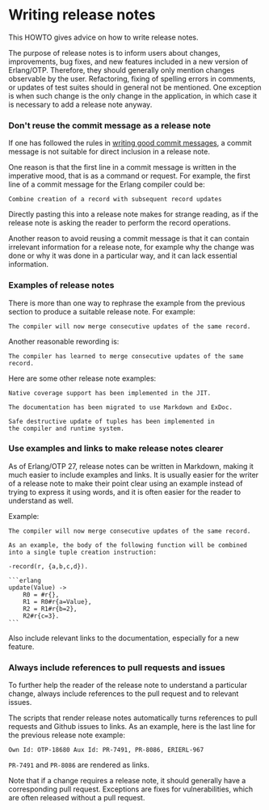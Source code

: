 <!-- SPDX-License-Identifier: Apache-2.0 -->
<!-- SPDX-FileCopyrightText: 2024 Erlang/OTP and its contributors -->

# Writing release notes

This HOWTO gives advice on how to write release notes.

The purpose of release notes is to inform users about changes,
improvements, bug fixes, and new features included in a new version of
Erlang/OTP. Therefore, they should generally only mention changes
observable by the user. Refactoring, fixing of spelling errors in
comments, or updates of test suites should in general not be
mentioned. One exception is when such change is the only change in the
application, in which case it is necessary to add a release note
anyway.

### Don't reuse the commit message as a release note

If one has followed the rules in [writing good commit
messages](https://github.com/erlang/otp/wiki/Writing-good-commit-messages),
a commit message is not suitable for direct inclusion in a release
note.

One reason is that the first line in a commit message is written in the
imperative mood, that is as a command or request. For example, the
first line of a commit message for the Erlang compiler could be:

    Combine creation of a record with subsequent record updates

Directly pasting this into a release note makes for strange reading,
as if the release note is asking the reader to perform the record
operations.

Another reason to avoid reusing a commit message is that it can
contain irrelevant information for a release note, for example why the
change was done or why it was done in a particular way, and it can
lack essential information.

### Examples of release notes

There is more than one way to rephrase the example from the previous
section to produce a suitable release note. For example:

    The compiler will now merge consecutive updates of the same record.

Another reasonable rewording is:

    The compiler has learned to merge consecutive updates of the same record.

Here are some other release note examples:

    Native coverage support has been implemented in the JIT.

    The documentation has been migrated to use Markdown and ExDoc.

    Safe destructive update of tuples has been implemented in
    the compiler and runtime system.

### Use examples and links to make release notes clearer

As of Erlang/OTP 27, release notes can be written in Markdown, making
it much easier to include examples and links. It is usually easier for
the writer of a release note to make their point clear using an
example instead of trying to express it using words, and it is often
easier for the reader to understand as well.

Example:

    The compiler will now merge consecutive updates of the same record.

    As an example, the body of the following function will be combined
    into a single tuple creation instruction:

    -record(r, {a,b,c,d}).

    ```erlang
    update(Value) ->
        R0 = #r{},
        R1 = R0#r{a=Value},
        R2 = R1#r{b=2},
        R2#r{c=3}.
    ```

Also include relevant links to the documentation, especially for a new
feature.

### Always include references to pull requests and issues

To further help the reader of the release note to understand a
particular change, always include references to the pull request and
to relevant issues.

The scripts that render release notes automatically turns references
to pull requests and Github issues to links. As an example, here is
the last line for the previous release note example:

    Own Id: OTP-18680 Aux Id: PR-7491, PR-8086, ERIERL-967

`PR-7491` and `PR-8086` are rendered as links.

Note that if a change requires a release note, it should generally
have a corresponding pull request. Exceptions are fixes for
vulnerabilities, which are often released without a pull request.
